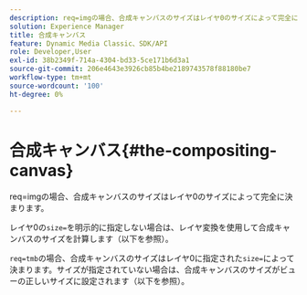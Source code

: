 ```yaml
---
description: req=imgの場合、合成キャンバスのサイズはレイヤ0のサイズによって完全に決まります。
solution: Experience Manager
title: 合成キャンバス
feature: Dynamic Media Classic、SDK/API
role: Developer,User
exl-id: 38b2349f-714a-4304-bd33-5ce171b6d3a1
source-git-commit: 206e4643e3926cb85b4be2189743578f88180be7
workflow-type: tm+mt
source-wordcount: '100'
ht-degree: 0%

---
```


# 合成キャンバス{#the-compositing-canvas}

req=imgの場合、合成キャンバスのサイズはレイヤ0のサイズによって完全に決まります。

レイヤ0の`size=`を明示的に指定しない場合は、レイヤ変換を使用して合成キャンバスのサイズを計算します（以下を参照）。

`req=tmb`の場合、合成キャンバスのサイズはレイヤ0に指定された`size=`によって決まります。サイズが指定されていない場合は、合成キャンバスのサイズがビューの正しいサイズに設定されます（以下を参照）。

